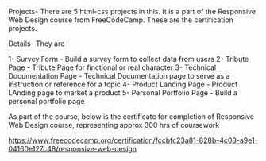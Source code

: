 Projects-
There are 5 html-css projects in this. It is a part of the Responsive Web Design course from FreeCodeCamp.
These are the certification projects.

Details-
They are 

1- Survey Form - Build a survey form to collect data from users
2- Tribute Page - Tribute Page for finctional or real character
3- Technical Documentation Page - Technical Documentation page to serve as a instruction or reference for a topic
4- Product Landing Page - Product LAnding page to market a product
5- Personal Portfolio Page - Build a personal portfolio page

As part of the course, below is the certificate for completion of Responsive Web Design course, representing approx 300 hrs of coursework

https://www.freecodecamp.org/certification/fccbfc23a81-828b-4c08-a9e1-04160e127c48/responsive-web-design
